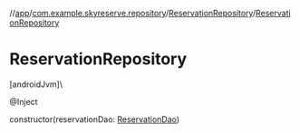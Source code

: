 //[app](../../../index.md)/[com.example.skyreserve.repository](../index.md)/[ReservationRepository](index.md)/[ReservationRepository](-reservation-repository.md)

# ReservationRepository

[androidJvm]\

@<!---  GfmCommand {"@class":"org.jetbrains.dokka.gfm.ResolveLinkGfmCommand","dri":{"packageName":"javax.inject","classNames":"Inject","callable":null,"target":{"@class":"org.jetbrains.dokka.links.PointingToDeclaration"},"extra":null}} --->Inject<!--- --->

constructor(reservationDao: [ReservationDao](../../com.example.skyreserve.database.room.dao/-reservation-dao/index.md))
